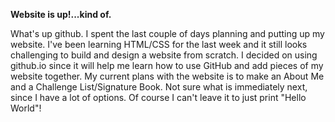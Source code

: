 <strong>Website is up!...kind of.</strong>

What's up github. I spent the last couple of days planning and putting up my website. I've been learning HTML/CSS for the last week and it still looks challenging to build and design a website from scratch.
I decided on using github.io since it will help me learn how to use GitHub and add pieces of my website together. My current plans with the website is to make an About Me and a Challenge List/Signature Book. Not sure what is immediately next, since I have a lot of options. Of course I can't leave it to just print "Hello World"!
